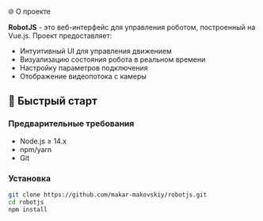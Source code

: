 🌐 О проекте

**RobotJS** - это веб-интерфейс для управления роботом, построенный на Vue.js. Проект предоставляет:

- Интуитивный UI для управления движением
- Визуализацию состояния робота в реальном времени
- Настройку параметров подключения
- Отображение видеопотока с камеры

## 🚀 Быстрый старт

### Предварительные требования
- Node.js ≥ 14.x
- npm/yarn
- Git

### Установка
```bash
git clone https://github.com/makar-makovskiy/robotjs.git
cd robotjs
npm install
